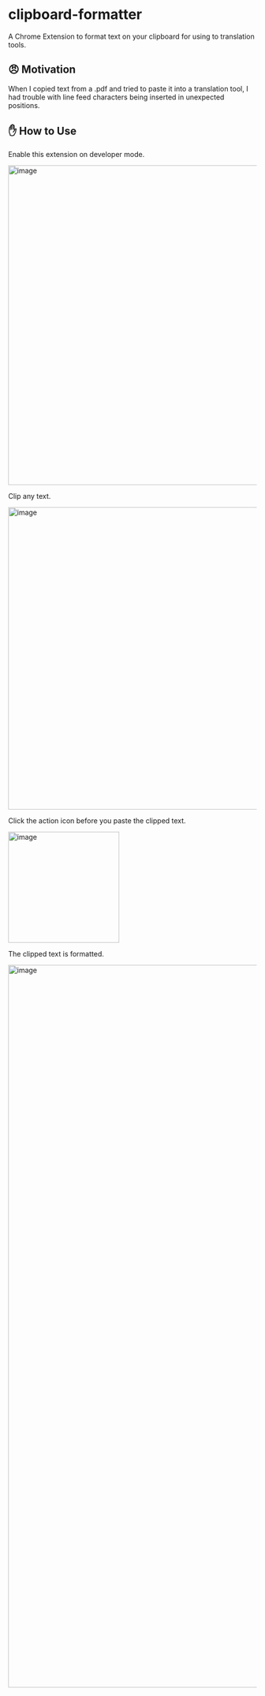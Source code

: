 # clipboard-formatter

A Chrome Extension to format text on your clipboard for using to translation tools.

## 😠 Motivation

When I copied text from a .pdf and tried to paste it into a translation tool, I had trouble with line feed characters being inserted in unexpected positions.

## ✋ How to Use

Enable this extension on developer mode.

<img width="648" alt="image" src="https://user-images.githubusercontent.com/648041/161566441-5e23ed73-c6c1-410d-93d2-af8ae6142482.png">

Clip any text.

<img width="613" alt="image" src="https://user-images.githubusercontent.com/648041/161567448-da9df0cb-412e-47db-820d-d2c095024f8f.png">

Click the action icon before you paste the clipped text.

<img width="225" alt="image" src="https://user-images.githubusercontent.com/648041/161567698-933840aa-15d8-4133-9b6c-ed413c1055fc.png">

The clipped text is formatted.

<img width="1465" alt="image" src="https://user-images.githubusercontent.com/648041/161568185-509b9963-80a9-4be1-9188-3009e4b2bdaa.png">
